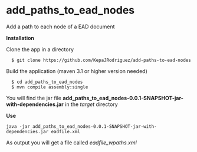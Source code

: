add_paths_to_ead_nodes
======================

Add a path to each node of a EAD document


**Installation**

Clone the app in a directory

```
  $ git clone https://github.com/KepaJRodriguez/add-paths-to-ead-nodes
```


Build the application (maven 3.1 or higher version needed)
```
  $ cd add_paths_to_ead_nodes
  $ mvn compile assembly:single
```


You will find the jar file **add_paths_to_ead_nodes-0.0.1-SNAPSHOT-jar-with-dependencies.jar** in the 
*target* directory


**Use**

```
java -jar add_paths_to_ead_nodes-0.0.1-SNAPSHOT-jar-with-dependencies.jar eadfile.xml
```

As output you will get a file called *eadfile_wpaths.xml*




